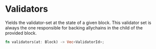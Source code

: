 # Validators

Yields the validator-set at the state of a given block. This validator set is always the one responsible for backing allychains in the child of the provided block.

```rust
fn validators(at: Block) -> Vec<ValidatorId>;
```
